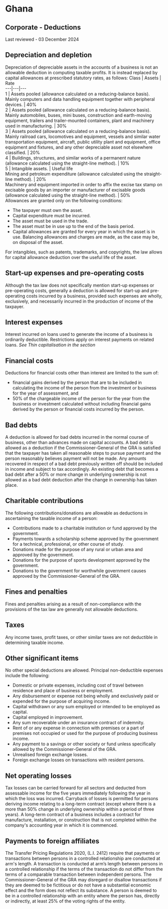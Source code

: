 # Ghana
## Corporate - Deductions
Last reviewed - 03 December 2024
## Depreciation and depletion
Depreciation of depreciable assets in the accounts of a business is not an allowable deduction in computing taxable profits. It is instead replaced by capital allowances at prescribed statutory rates, as follows:
Class | Assets | Rate  
---|---|---  
1 | Assets pooled (allowance calculated on a reducing-balance basis). Mainly computers and data handling equipment together with peripheral devices. | 40%  
2 | Assets pooled (allowance calculated on a reducing-balance basis). Mainly automobiles, buses, mini buses, construction and earth-moving equipment, trailers and trailer-mounted containers, plant and machinery used in manufacturing. | 30%  
3 | Assets pooled (allowance calculated on a reducing-balance basis). Mainly railroad cars, locomotives and equipment, vessels and similar water transportation equipment, aircraft, public utility plant and equipment, office equipment and fixtures, and any other depreciable asset not elsewhere classified. | 20%  
4 | Buildings, structures, and similar works of a permanent nature (allowance calculated using the straight-line method). | 10%  
5 | Intangible assets. | Useful life  
Mining and petroleum expenditure (allowance calculated using the straight-line method). | 20%  
Machinery and equipment imported in order to affix the excise tax stamp on excisable goods by an importer or manufacturer of excisable goods (allowance calculated using the straight-line method). | 50%  
Allowances are granted only on the following conditions:
  * The taxpayer must own the asset.
  * Capital expenditure must be incurred.
  * The asset must be used in the trade.
  * The asset must be in use up to the end of the basis period.
  * Capital allowances are granted for every year in which the asset is in use. Balancing allowances and charges are made, as the case may be, on disposal of the asset.


For intangibles, such as patents, trademarks, and copyrights, the law allows for capital allowance deduction over the useful life of the asset.
## Start-up expenses and pre-operating costs
Although the tax law does not specifically mention start-up expenses or pre-operating costs, generally a deduction is allowed for start-up and pre-operating costs incurred by a business, provided such expenses are wholly, exclusively, and necessarily incurred in the production of income of the taxpayer.
## Interest expenses
Interest incurred on loans used to generate the income of a business is ordinarily deductible. Restrictions apply on interest payments on related loans. _See Thin capitalisation in the section_
## Financial costs
Deductions for financial costs other than interest are limited to the sum of:
  * financial gains derived by the person that are to be included in calculating the income of the person from the investment or business for the year of assessment, and
  * 50% of the chargeable income of the person for the year from the business or investment calculated without including financial gains derived by the person or financial costs incurred by the person.


## Bad debts
A deduction is allowed for bad debts incurred in the normal course of business, other than advances made on capital accounts. A bad debt is allowed as a deduction if the Commissioner-General of the GRA is satisfied that the taxpayer has taken all reasonable steps to pursue payment and the person reasonably believes payment will not be made.
Any amounts recovered in respect of a bad debt previously written off should be included in income and subject to tax accordingly.
An existing debt that becomes a bad debt after a 50% or more change in underlying ownership is not allowed as a bad debt deduction after the change in ownership has taken place.
## Charitable contributions
The following contributions/donations are allowable as deductions in ascertaining the taxable income of a person:
  * Contributions made to a charitable institution or fund approved by the government.
  * Payments towards a scholarship scheme approved by the government for a technical, professional, or other course of study.
  * Donations made for the purpose of any rural or urban area and approved by the government.
  * Donations for the purpose of sports development approved by the government.
  * Donations to the government for worthwhile government causes approved by the Commissioner-General of the GRA.


## Fines and penalties
Fines and penalties arising as a result of non-compliance with the provisions of the tax law are generally not allowable deductions.
## Taxes
Any income taxes, profit taxes, or other similar taxes are not deductible in determining taxable income.
## Other significant items
No other special deductions are allowed. Principal non-deductible expenses include the following:
  * Domestic or private expenses, including cost of travel between residence and place of business or employment.
  * Any disbursement or expense not being wholly and exclusively paid or expended for the purpose of acquiring income.
  * Capital withdrawn or any sum employed or intended to be employed as capital.
  * Capital employed in improvement.
  * Any sum recoverable under an insurance contract of indemnity.
  * Rent of or any expense in connection with premises or a part of premises not occupied or used for the purpose of producing business income.
  * Any payment to a savings or other society or fund unless specifically allowed by the Commissioner-General of the GRA.
  * Unrealised foreign exchange losses.
  * Foreign exchange losses on transactions with resident persons. 


## Net operating losses
Tax losses can be carried forward for all sectors and deducted from assessable income for the five years immediately following the year in which the loss was incurred. 
Carryback of losses is permitted for persons deriving income relating to a long-term contract (except where there is a more than 50% change in underlying ownership within a period of three years).
A long-term contract of a business includes a contract for manufacture, installation, or construction that is not completed within the company's accounting year in which it is commenced.
## Payments to foreign affiliates
The Transfer Pricing Regulations 2020, (L.I. 2412) require that payments or transactions between persons in a controlled relationship are conducted at arm's length. A transaction is conducted at arm’s length between persons in a controlled relationship if the terms of the transaction do not differ from the terms of a comparable transaction between independent persons. The Commissioner-General of the GRA may disregard or disallow transactions if they are deemed to be fictitious or do not have a substantial economic effect and the form does not reflect its substance.
A person is deemed to be in a controlled relationship with an entity where the person has, directly or indirectly, at least 25% of the voting rights of the entity. 
